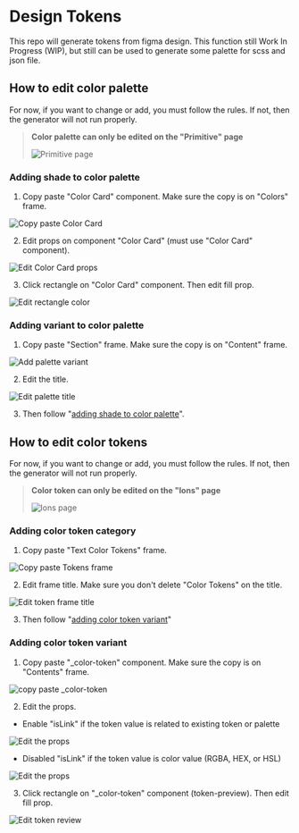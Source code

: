 # Design Tokens

This repo will generate tokens from figma design. This function still Work In Progress (WIP), but still can be used to generate some palette for scss and json file.

## How to edit color palette

For now, if you want to change or add, you must follow the rules. If not, then the generator will not run properly.

> **Color palette can only be edited on the "Primitive" page**
>
> ![Primitive page](./src/static/primitive.png)

### Adding shade to color palette

1. Copy paste "Color Card" component. Make sure the copy is on "Colors" frame.

![Copy paste Color Card](./src/static/copy_paste_color_card.png)

2. Edit props on component "Color Card" (must use "Color Card" component).

![Edit Color Card props](./src/static/edit_color_card_props.png)

3. Click rectangle on "Color Card" component. Then edit fill prop.

![Edit rectangle color](./src/static/edit_rectangle_color.png)

### Adding variant to color palette

1. Copy paste "Section" frame. Make sure the copy is on "Content" frame.

![Add palette variant](./src/static/add_palette_variant.png)

2. Edit the title.

![Edit palette title](./src/static/edit_palette_title.png)

3. Then follow "[adding shade to color palette](#adding-shade-to-color-palette)".

## How to edit color tokens

For now, if you want to change or add, you must follow the rules. If not, then the generator will not run properly.

> **Color token can only be edited on the "Ions" page**
>
> ![Ions page](./src/static/ions.png)

### Adding color token category

1. Copy paste "Text Color Tokens" frame.

![Copy paste Tokens frame](./src/static/copy_paste_color_token.png)

2. Edit frame title. Make sure you don't delete "Color Tokens" on the title.

![Edit token frame title](./src/static/edit_token_frame_title.png)

3. Then follow "[adding color token variant](#adding-color-token-variant)"

### Adding color token variant

1. Copy paste "\_color-token" component. Make sure the copy is on "Contents" frame.

![copy paste _color-token](./src/static/copy_paste_color_token_component.png)

2. Edit the props.

- Enable "isLink" if the token value is related to existing token or palette

![Edit the props](./src/static/edit_color_token_props_isLink.png)

- Disabled "isLink" if the token value is color value (RGBA, HEX, or HSL)

![Edit the props](./src/static/edit_color_token_props.png)

3. Click rectangle on "\_color-token" component (token-preview). Then edit fill prop.

![Edit token review](./src/static/edit_token_review.png)
